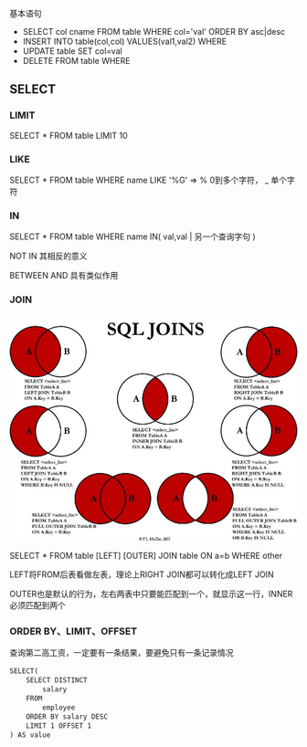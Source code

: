 基本语句
- SELECT col cname FROM table WHERE col='val'  ORDER BY asc|desc
- INSERT INTO table(col,col) VALUES(val1,val2) WHERE
- UPDATE table SET col=val
- DELETE FROM table WHERE

## SELECT

### LIMIT
SELECT * FROM table LIMIT 10

### LIKE
SELECT * FROM table WHERE name LIKE '%G' => % 0到多个字符， _ 单个字符

### IN
SELECT * FROM table WHERE name IN( val,val | 另一个查询字句 )

NOT IN 其相反的意义

BETWEEN AND 具有类似作用

### JOIN

![](img/1.png)

SELECT * FROM table [LEFT] [OUTER] JOIN table ON a=b WHERE other

LEFT将FROM后表看做左表，理论上RIGHT JOIN都可以转化成LEFT JOIN

OUTER也是默认的行为，左右两表中只要能匹配到一个，就显示这一行，INNER必须匹配到两个

### ORDER BY、LIMIT、OFFSET
查询第二高工资，一定要有一条结果，要避免只有一条记录情况

    SELECT(
        SELECT DISTINCT
            salary
        FROM
            employee
        ORDER BY salary DESC
        LIMIT 1 OFFSET 1
    ) AS value

